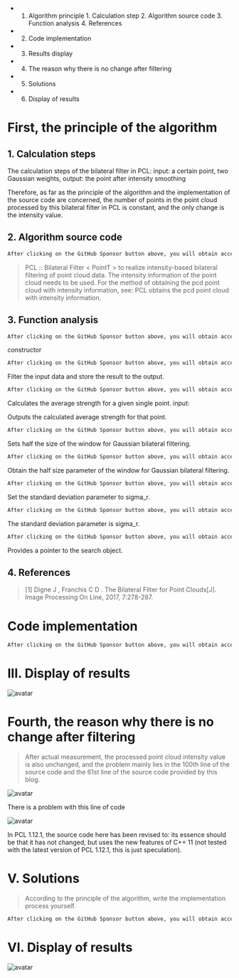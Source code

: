  + 1. Algorithm principle 1. Calculation step 2. Algorithm source code 3. Function analysis 4. References

 + 2. Code implementation 

 + 3. Results display 

 + 4. The reason why there is no change after filtering 

 + 5. Solutions 

 + 6. Display of results 

#  First, the principle of the algorithm 

##  1. Calculation steps 

 The calculation steps of the bilateral filter in PCL: input: a certain point, two Gaussian weights, output: the point after intensity smoothing 

 Therefore, as far as the principle of the algorithm and the implementation of the source code are concerned, the number of points in the point cloud processed by this bilateral filter in PCL is constant, and the only change is the intensity value.  

##  2. Algorithm source code 

  ```python  
After clicking on the GitHub Sponsor button above, you will obtain access permissions to my private code repository ( https://github.com/slowlon/my_code_bar ) to view this blog code. By searching the code number of this blog, you can find the code you need, code number is: 2024020309574143959
  ```  
>  PCL :: Bilateral Filter < PointT > to realize intensity-based bilateral filtering of point cloud data. The intensity information of the point cloud needs to be used. For the method of obtaining the pcd point cloud with intensity information, see: PCL obtains the pcd point cloud with intensity information. 

##  3. Function analysis 

  ```python  
After clicking on the GitHub Sponsor button above, you will obtain access permissions to my private code repository ( https://github.com/slowlon/my_code_bar ) to view this blog code. By searching the code number of this blog, you can find the code you need, code number is: 2024020309574143959
  ```  
 constructor 

  ```python  
After clicking on the GitHub Sponsor button above, you will obtain access permissions to my private code repository ( https://github.com/slowlon/my_code_bar ) to view this blog code. By searching the code number of this blog, you can find the code you need, code number is: 2024020309574143959
  ```  
 Filter the input data and store the result to the output. 

  ```python  
After clicking on the GitHub Sponsor button above, you will obtain access permissions to my private code repository ( https://github.com/slowlon/my_code_bar ) to view this blog code. By searching the code number of this blog, you can find the code you need, code number is: 2024020309574143959
  ```  
 Calculates the average strength for a given single point. input: 

 Outputs the calculated average strength for that point. 

  ```python  
After clicking on the GitHub Sponsor button above, you will obtain access permissions to my private code repository ( https://github.com/slowlon/my_code_bar ) to view this blog code. By searching the code number of this blog, you can find the code you need, code number is: 2024020309574143959
  ```  
 Sets half the size of the window for Gaussian bilateral filtering. 

  ```python  
After clicking on the GitHub Sponsor button above, you will obtain access permissions to my private code repository ( https://github.com/slowlon/my_code_bar ) to view this blog code. By searching the code number of this blog, you can find the code you need, code number is: 2024020309574143959
  ```  
 Obtain the half size parameter of the window for Gaussian bilateral filtering. 

  ```python  
After clicking on the GitHub Sponsor button above, you will obtain access permissions to my private code repository ( https://github.com/slowlon/my_code_bar ) to view this blog code. By searching the code number of this blog, you can find the code you need, code number is: 2024020309574143959
  ```  
 Set the standard deviation parameter to sigma_r. 

  ```python  
After clicking on the GitHub Sponsor button above, you will obtain access permissions to my private code repository ( https://github.com/slowlon/my_code_bar ) to view this blog code. By searching the code number of this blog, you can find the code you need, code number is: 2024020309574143959
  ```  
 The standard deviation parameter is sigma_r. 

  ```python  
After clicking on the GitHub Sponsor button above, you will obtain access permissions to my private code repository ( https://github.com/slowlon/my_code_bar ) to view this blog code. By searching the code number of this blog, you can find the code you need, code number is: 2024020309574143959
  ```  
 Provides a pointer to the search object. 

##  4. References 

>  [1] Digne J , Franchis C D . The Bilateral Filter for Point Clouds[J]. Image Processing On Line, 2017, 7:278-287. 

#  Code implementation 

  ```python  
After clicking on the GitHub Sponsor button above, you will obtain access permissions to my private code repository ( https://github.com/slowlon/my_code_bar ) to view this blog code. By searching the code number of this blog, you can find the code you need, code number is: 2024020309574143959
  ```  
#  III. Display of results 

 ![avatar]( b3700f06bd0a4a93b669890e711df9a8.png) 

#  Fourth, the reason why there is no change after filtering 

>  After actual measurement, the processed point cloud intensity value is also unchanged, and the problem mainly lies in the 100th line of the source code and the 61st line of the source code provided by this blog. 

 ![avatar]( dcb06438a4e44c02aa4ef143a53292d0.png) 

 There is a problem with this line of code  

 ![avatar]( cf264fc1ab224695a80255c5e596715c.png) 

 In PCL 1.12.1, the source code here has been revised to: its essence should be that it has not changed, but uses the new features of C++ 11 (not tested with the latest version of PCL 1.12.1, this is just speculation). 

#  V. Solutions 

>  According to the principle of the algorithm, write the implementation process yourself. 

  ```python  
After clicking on the GitHub Sponsor button above, you will obtain access permissions to my private code repository ( https://github.com/slowlon/my_code_bar ) to view this blog code. By searching the code number of this blog, you can find the code you need, code number is: 2024020309574143959
  ```  
#  VI. Display of results 

 ![avatar]( cec1735fd8db4324aa238594080ea0bb.png) 

